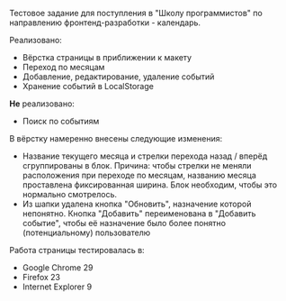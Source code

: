 Тестовое задание для поступления в "Школу программистов" по направлению фронтенд-разработки - календарь.

Реализовано:

  * Вёрстка страницы в приближении к макету
  * Переход по месяцам
  * Добавление, редактирование, удаление событий
  * Хранение событий в LocalStorage
  
**Не** реализовано:

  * Поиск по событиям

В вёрстку намеренно внесены следующие изменения:

  * Название текущего месяца и стрелки перехода назад / вперёд сгруппированы в блок.  Причина: чтобы стрелки не меняли расположения при переходе по месяцам, названию месяца проставлена фиксированная ширина.  Блок необходим, чтобы это нормально смотрелось.
  * Из шапки удалена кнопка "Обновить", назначение которой непонятно.
    Кнопка "Добавить" переименована в "Добавить событие", чтобы её назначение было более понятно
    (потенциальному) пользователю

Работа страницы тестировалась в:

  * Google Chrome 29
  * Firefox 23
  * Internet Explorer 9

